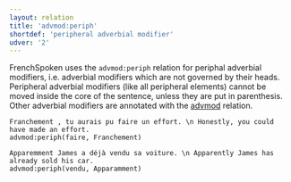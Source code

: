 ```yaml
---
layout: relation
title: 'advmod:periph'
shortdef: 'peripheral adverbial modifier'
udver: '2'
---
```


FrenchSpoken uses the `advmod:periph` relation for periphal adverbial modifiers, i.e. adverbial modifiers which are not governed by their heads. 
Peripheral adverbial modifiers (like all peripheral elements) cannot be moved inside the core of the sentence, unless they are put in parenthesis.
Other adverbial modifiers are annotated with the [advmod]() relation.

~~~ sdparse
Franchement , tu aurais pu faire un effort. \n Honestly, you could have made an effort.
advmod:periph(faire, Franchement)
~~~

~~~ sdparse
Apparemment James a déjà vendu sa voiture. \n Apparently James has already sold his car.
advmod:periph(vendu, Apparamment)
~~~ 
